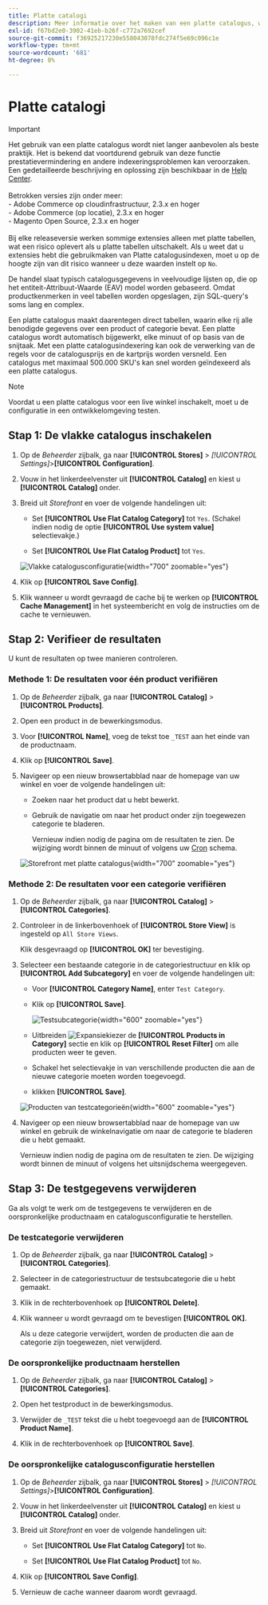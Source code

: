 ```yaml
---
title: Platte catalogi
description: Meer informatie over het maken van een platte catalogus, waarbij elke rij alle benodigde gegevens over een product of categorie bevat.
exl-id: f67bd2e0-3902-41eb-b26f-c772a7692cef
source-git-commit: f36925217230e558043078fdc274f5e69c096c1e
workflow-type: tm+mt
source-wordcount: '681'
ht-degree: 0%

---
```


# Platte catalogi

>[!IMPORTANT]
>
>Het gebruik van een platte catalogus wordt niet langer aanbevolen als beste praktijk. Het is bekend dat voortdurend gebruik van deze functie prestatievermindering en andere indexeringsproblemen kan veroorzaken. Een gedetailleerde beschrijving en oplossing zijn beschikbaar in de [Help Center](https://experienceleague.adobe.com/docs/commerce-knowledge-base/kb/troubleshooting/miscellaneous/slow-performance-slow-and-long-running-crons.html).<br/><br/>Betrokken versies zijn onder meer: <br/>- Adobe Commerce op cloudinfrastructuur, 2.3.x en hoger<br/>- Adobe Commerce (op locatie), 2.3.x en hoger<br/>- Magento Open Source, 2.3.x en hoger <br/><br/>Bij elke releaseversie werken sommige extensies alleen met platte tabellen, wat een risico oplevert als u platte tabellen uitschakelt. Als u weet dat u extensies hebt die gebruikmaken van Platte catalogusindexen, moet u op de hoogte zijn van dit risico wanneer u deze waarden instelt op `No`.

De handel slaat typisch catalogusgegevens in veelvoudige lijsten op, die op het entiteit-Attribuut-Waarde (EAV) model worden gebaseerd. Omdat productkenmerken in veel tabellen worden opgeslagen, zijn SQL-query&#39;s soms lang en complex.

Een platte catalogus maakt daarentegen direct tabellen, waarin elke rij alle benodigde gegevens over een product of categorie bevat. Een platte catalogus wordt automatisch bijgewerkt, elke minuut of op basis van de snijtaak. Met een platte catalogusindexering kan ook de verwerking van de regels voor de catalogusprijs en de kartprijs worden versneld. Een catalogus met maximaal 500.000 SKU&#39;s kan snel worden geïndexeerd als een platte catalogus.

>[!NOTE]
>
>Voordat u een platte catalogus voor een live winkel inschakelt, moet u de configuratie in een ontwikkelomgeving testen.

## Stap 1: De vlakke catalogus inschakelen

1. Op de _Beheerder_ zijbalk, ga naar **[!UICONTROL Stores]** > _[!UICONTROL Settings]_>**[!UICONTROL Configuration]**.

1. Vouw in het linkerdeelvenster uit **[!UICONTROL Catalog]** en kiest u **[!UICONTROL Catalog]** onder.

1. Breid uit _Storefront_ en voer de volgende handelingen uit:

   - Set **[!UICONTROL Use Flat Catalog Category]** tot `Yes`. (Schakel indien nodig de optie **[!UICONTROL Use system value]** selectievakje.)

   - Set **[!UICONTROL Use Flat Catalog Product]** tot `Yes`.

   ![Vlakke catalogusconfiguratie](./assets/use-flat-catalog.png){width="700" zoomable="yes"}

1. Klik op **[!UICONTROL Save Config]**.

1. Klik wanneer u wordt gevraagd de cache bij te werken op **[!UICONTROL Cache Management]** in het systeembericht en volg de instructies om de cache te vernieuwen.

## Stap 2: Verifieer de resultaten

U kunt de resultaten op twee manieren controleren.

### Methode 1: De resultaten voor één product verifiëren

1. Op de _Beheerder_ zijbalk, ga naar **[!UICONTROL Catalog]** > **[!UICONTROL Products]**.

1. Open een product in de bewerkingsmodus.

1. Voor **[!UICONTROL Name]**, voeg de tekst toe `_TEST` aan het einde van de productnaam.

1. Klik op **[!UICONTROL Save]**.

1. Navigeer op een nieuw browsertabblad naar de homepage van uw winkel en voer de volgende handelingen uit:

   - Zoeken naar het product dat u hebt bewerkt.

   - Gebruik de navigatie om naar het product onder zijn toegewezen categorie te bladeren.

     Vernieuw indien nodig de pagina om de resultaten te zien. De wijziging wordt binnen de minuut of volgens uw [Cron](../systems/cron.md) schema.

   ![Storefront met platte catalogus](./assets/storefront-flat-catalog-enabled.png){width="700" zoomable="yes"}

### Methode 2: De resultaten voor een categorie verifiëren

1. Op de _Beheerder_ zijbalk, ga naar **[!UICONTROL Catalog]** > **[!UICONTROL Categories]**.

1. Controleer in de linkerbovenhoek of **[!UICONTROL Store View]** is ingesteld op `All Store Views`.

   Klik desgevraagd op **[!UICONTROL OK]** ter bevestiging.

1. Selecteer een bestaande categorie in de categoriestructuur en klik op **[!UICONTROL Add Subcategory]** en voer de volgende handelingen uit:

   - Voor **[!UICONTROL Category Name]**, enter `Test Category`.

   - Klik op **[!UICONTROL Save]**.

     ![Testsubcategorie](./assets/catalog-flat-test-category.png){width="600" zoomable="yes"}

   - Uitbreiden ![Expansiekiezer](../assets/icon-display-expand.png) de **[!UICONTROL Products in Category]** sectie en klik op **[!UICONTROL Reset Filter]** om alle producten weer te geven.

   - Schakel het selectievakje in van verschillende producten die aan de nieuwe categorie moeten worden toegevoegd.

   - klikken **[!UICONTROL Save]**.

   ![Producten van testcategorieën](./assets/catalog-flat-test-category-products.png){width="600" zoomable="yes"}

1. Navigeer op een nieuw browsertabblad naar de homepage van uw winkel en gebruik de winkelnavigatie om naar de categorie te bladeren die u hebt gemaakt.

   Vernieuw indien nodig de pagina om de resultaten te zien. De wijziging wordt binnen de minuut of volgens het uitsnijdschema weergegeven.

## Stap 3: De testgegevens verwijderen

Ga als volgt te werk om de testgegevens te verwijderen en de oorspronkelijke productnaam en catalogusconfiguratie te herstellen.

### De testcategorie verwijderen

1. Op de _Beheerder_ zijbalk, ga naar **[!UICONTROL Catalog]** > **[!UICONTROL Categories]**.

1. Selecteer in de categoriestructuur de testsubcategorie die u hebt gemaakt.

1. Klik in de rechterbovenhoek op **[!UICONTROL Delete]**.

1. Klik wanneer u wordt gevraagd om te bevestigen **[!UICONTROL OK]**.

   Als u deze categorie verwijdert, worden de producten die aan de categorie zijn toegewezen, niet verwijderd.

### De oorspronkelijke productnaam herstellen

1. Op de _Beheerder_ zijbalk, ga naar **[!UICONTROL Catalog]** > **[!UICONTROL Categories]**.

1. Open het testproduct in de bewerkingsmodus.

1. Verwijder de `_TEST` tekst die u hebt toegevoegd aan de **[!UICONTROL Product Name]**.

1. Klik in de rechterbovenhoek op **[!UICONTROL Save]**.

### De oorspronkelijke catalogusconfiguratie herstellen

1. Op de _Beheerder_ zijbalk, ga naar **[!UICONTROL Stores]** > _[!UICONTROL Settings]_>**[!UICONTROL Configuration]**.

1. Vouw in het linkerdeelvenster uit **[!UICONTROL Catalog]** en kiest u **[!UICONTROL Catalog]** onder.

1. Breid uit _Storefront_ en voer de volgende handelingen uit:

   - Set **[!UICONTROL Use Flat Catalog Category]** tot `No`.

   - Set **[!UICONTROL Use Flat Catalog Product]** tot `No`.

1. Klik op **[!UICONTROL Save Config]**.

1. Vernieuw de cache wanneer daarom wordt gevraagd.
